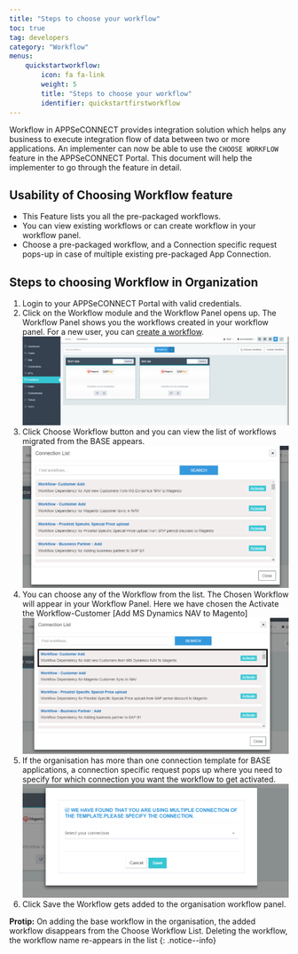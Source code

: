 ```yaml
---
title: "Steps to choose your workflow"
toc: true
tag: developers
category: "Workflow"
menus: 
    quickstartworkflow:
        icon: fa fa-link
        weight: 5
        title: "Steps to choose your workflow" 
        identifier: quickstartfirstworkflow
---
```


Workflow in APPSeCONNECT provides integration solution which helps any business to execute integration flow of data between two or more applications. 
An implementer can now be able to use the `CHOOSE WORKFLOW` feature in the APPSeCONNECT Portal. This document will help the implementer to go through the feature in detail.

## Usability of Choosing Workflow feature

* This Feature lists you all the pre-packaged workflows.
* You can view existing workflows or can create workflow in your workflow panel.
* Choose a pre-packaged  workflow, and a Connection specific request pops-up in case of multiple existing pre-packaged App Connection.

## Steps to choosing Workflow in Organization

1. Login to your APPSeCONNECT Portal with valid credentials.
2. Click on the Workflow module and the Workflow Panel opens up. The Workflow Panel shows you the workflows created in  your workflow panel. For a new user, you can
   [create a workflow](/workflow/steps-to-create-your-first-workflow/).
![ChooseWorkflow1](/staticfiles/workflow-management/media/ChooseWorkflow1.png)
3. Click Choose Workflow button and you can view the list of workflows migrated from the BASE appears.
![ChooseWorkflow-Connectionlist](/staticfiles/workflow-management/media/ChooseWorkflow-Connectionlist.png)
4.  You can choose any of the Workflow from the list. The Chosen Workflow will appear in your Workflow Panel.
Here we have chosen the Activate the Workflow-Customer [Add MS Dynamics NAV to Magento]  
![ActivateWorkflow-Connectionlist](/staticfiles/workflow-management/media/ActivateWorkflow-Connectionlist.png)
5.  If the organisation has more than one connection template for BASE applications, a connection specific request pops up where you need to specify 
for which connection you want the workflow to get activated.  
![ChooseConnection-mutliple](/staticfiles/workflow-management/media/ChooseConnection-mutliple.png)
6.  Click Save the Workflow gets added to the organisation workflow panel.

**Protip:** On adding the base workflow in the organisation, the added workflow disappears from the Choose Workflow List. 
   Deleting the workflow, the workflow name re-appears in the list
  {: .notice--info}

